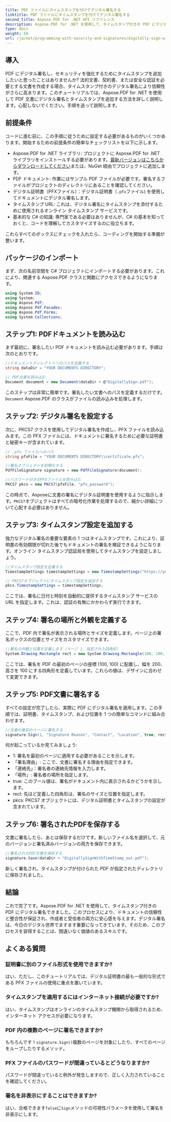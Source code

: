 ```yaml
---
title: PDF ファイルにタイムスタンプを付けてデジタル署名する
linktitle: PDF ファイルにタイムスタンプを付けてデジタル署名する
second_title: Aspose.PDF for .NET API リファレンス
description: Aspose.PDF for .NET を使用して、タイムスタンプ付きの PDF にデジタル署名する方法を学びます。このステップ バイ ステップ ガイドでは、前提条件、証明書の設定、タイムスタンプなどについて説明します。
type: docs
weight: 50
url: /ja/net/programming-with-security-and-signatures/digitally-sign-with-time-stamp/
---
```

## 導入

PDF にデジタル署名し、セキュリティを強化するためにタイムスタンプを追加したいと思ったことはありませんか? 法的文書、契約書、または安全な認証を必要とする文書を作成する場合、タイムスタンプ付きのデジタル署名により信頼性がさらに高まります。このチュートリアルでは、Aspose.PDF for .NET を使用して PDF 文書にデジタル署名とタイムスタンプを追加する方法を詳しく説明します。心配しないでください。手順を追って説明します。

## 前提条件

コードに進む前に、この手順に従うために設定する必要があるものがいくつかあります。開始するための前提条件の簡単なチェックリストを以下に示します。

-  Aspose.PDF for .NET ライブラリ: プロジェクトに Aspose.PDF for .NET ライブラリをインストールする必要があります。[最新バージョンはこちらからダウンロードしてください](https://releases.aspose.com/pdf/net/)または、NuGet 経由でプロジェクトに追加します。
- PDF ドキュメント: 作業にはサンプル PDF ファイルが必要です。署名するファイルがプロジェクトのディレクトリにあることを確認してください。
- デジタル証明書（PFXファイル）：デジタル証明書（`.pfx`ファイル) を使用してドキュメントにデジタル署名します。
- タイムスタンプ URL: これは、デジタル署名にタイムスタンプを添付するために使用されるオンライン タイムスタンプ サービスです。 
- 基本的な C# の知識: 専門家である必要はありませんが、C# の基本を知っておくと、コードを理解してカスタマイズするのに役立ちます。

これらすべてのボックスにチェックを入れたら、コーディングを開始する準備が整います。

## パッケージのインポート

まず、次の名前空間を C# プロジェクトにインポートする必要があります。これにより、関連する Aspose.PDF クラスと関数にアクセスできるようになります。

```csharp
using System.IO;
using System;
using Aspose.Pdf;
using Aspose.Pdf.Facades;
using Aspose.Pdf.Forms;
using System.Collections;
```

## ステップ1: PDFドキュメントを読み込む

まず最初に、署名したい PDF ドキュメントを読み込む必要があります。手順は次のとおりです。

```csharp
//ドキュメントディレクトリへのパスを定義する
string dataDir = "YOUR DOCUMENTS DIRECTORY";

// PDF文書を読み込む
Document document = new Document(dataDir + @"DigitallySign.pdf");
```

このステップは非常に簡単です。署名したい文書へのパスを定義するだけです。`Document` Aspose.PDF のクラスがファイルの読み込みを処理します。

## ステップ2: デジタル署名を設定する

次に、PKCS7 クラスを使用してデジタル署名を作成し、PFX ファイルを読み込みます。この PFX ファイルには、ドキュメントに署名するために必要な証明書と秘密キーが含まれています。

```csharp
// .pfx ファイルへのパス
string pfxFile = "YOUR DOCUMENTS DIRECTORY\\certificate.pfx";

//署名オブジェクトを初期化する
PdfFileSignature signature = new PdfFileSignature(document);

//パスワード付きのPFXファイルを読み込む
PKCS7 pkcs = new PKCS7(pfxFile, "pfx_password");
```

この時点で、Asposeに文書の署名にデジタル証明書を使用するように指示します。`PKCS7`オブジェクトはすべての暗号化作業を処理するので、細かい詳細について心配する必要はありません。

## ステップ3: タイムスタンプ設定を追加する

強力なデジタル署名の重要な要素の 1 つはタイムスタンプです。これにより、証明書の有効期限が切れた後でもドキュメントの署名を検証できるようになります。オンライン タイムスタンプ認証局を使用してタイムスタンプを設定しましょう。

```csharp
//タイムスタンプ設定を定義する
TimestampSettings timestampSettings = new TimestampSettings("https://your_timestamp_url", "ユーザー:パスワード");

// PKCS7オブジェクトにタイムスタンプ設定を追加する
pkcs.TimestampSettings = timestampSettings;
```

ここでは、署名に日付と時刻を自動的に提供するタイムスタンプ サービスの URL を指定します。これは、認証の有無にかかわらず実行できます。

## ステップ4: 署名の場所と外観を定義する

ここで、PDF 内で署名が表示される場所とサイズを定義します。ページ上の署名ボックスの位置とサイズをカスタマイズできます。

```csharp
//署名の外観と位置を定義します（ページ 1、指定された四角形）
System.Drawing.Rectangle rect = new System.Drawing.Rectangle(100, 100, 200, 100);
```

ここでは、署名を PDF の最初のページの座標 (100, 100) に配置し、幅を 200、高さを 100 にする四角形を定義しています。これらの値は、デザインに合わせて変更できます。

## ステップ5: PDF文書に署名する

すべての設定が完了したら、実際に PDF にデジタル署名を適用します。この手順では、証明書、タイムスタンプ、および位置を 1 つの簡単なコマンドに組み合わせます。

```csharp
//文書の最初のページに署名する
signature.Sign(1, "Signature Reason", "Contact", "Location", true, rect, pkcs);
```

何が起こっているか見てみましょう:
- 1: 署名を最初のページに適用する必要があることを示します。
- 「署名理由」: ここで、文書に署名する理由を指定できます。
- 「連絡先」：署名者の連絡先情報を入力します。
- 「場所」: 署名者の場所を指定します。
- true: このブール値は、署名がドキュメント内に表示されるかどうかを示します。
- rect: 先ほど定義した四角形は、署名のサイズと位置を指定します。
- pkcs: PKCS7 オブジェクトには、デジタル証明書とタイムスタンプの設定が含まれています。

## ステップ6: 署名されたPDFを保存する

文書に署名したら、あとは保存するだけです。新しいファイル名を選択して、元のバージョンと署名済みバージョンの両方を保存できます。

```csharp
//署名されたPDF文書を保存する
signature.Save(dataDir + "DigitallySignWithTimeStamp_out.pdf");
```

新しく署名され、タイムスタンプが付けられた PDF が指定されたディレクトリに保存されました。

## 結論

これで完了です。Aspose.PDF for .NET を使用して、タイムスタンプ付きの PDF にデジタル署名できました。このプロセスにより、ドキュメントの信頼性と整合性が保証され、作成者と受信者の両方に安心感を与えます。デジタル署名は、今日のデジタル世界でますます重要になってきています。そのため、このプロセスを習得することは、間違いなく価値のあるスキルです。

## よくある質問

### 証明書に別のファイル形式を使用できますか?  
はい、ただし、このチュートリアルでは、デジタル証明書の最も一般的な形式である PFX ファイルの使用に重点を置いています。

### タイムスタンプを適用するにはインターネット接続が必要ですか?  
はい、タイムスタンプはオンラインのタイムスタンプ機関から取得されるため、インターネット アクセスが必要になります。

### PDF 内の複数のページに署名できますか?  
もちろんです！`signature.Sign()`複数のページを対象にしたり、すべてのページをループしたりするメソッド。

### PFX ファイルのパスワードが間違っているとどうなりますか?  
パスワードが間違っていると例外が発生しますので、正しく入力されていることを確認してください。

### 署名を非表示にすることはできますか?  
はい、合格できます`false`に`Sign`メソッドの可視性パラメータを使用して署名を非表示にします。
